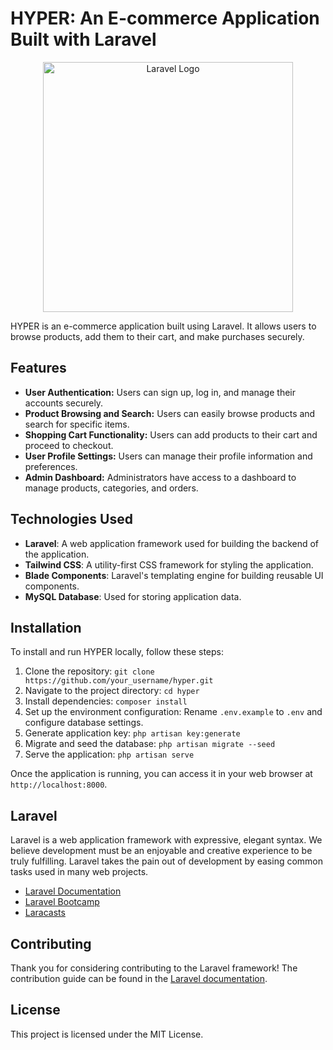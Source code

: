 # HYPER: An E-commerce Application Built with Laravel

<p align="center">
    <a href="https://laravel.com" target="_blank">
        <img src="https://raw.githubusercontent.com/laravel/art/master/logo-lockup/5%20SVG/2%20CMYK/1%20Full%20Color/laravel-logolockup-cmyk-red.svg" width="400" alt="Laravel Logo">
    </a>
</p>

HYPER is an e-commerce application built using Laravel. It allows users to browse products, add them to their cart, and make purchases securely.

## Features

- **User Authentication:** Users can sign up, log in, and manage their accounts securely.
- **Product Browsing and Search:** Users can easily browse products and search for specific items.
- **Shopping Cart Functionality:** Users can add products to their cart and proceed to checkout.
- **User Profile Settings:** Users can manage their profile information and preferences.
- **Admin Dashboard:** Administrators have access to a dashboard to manage products, categories, and orders.

## Technologies Used

- **Laravel**: A web application framework used for building the backend of the application.
- **Tailwind CSS**: A utility-first CSS framework for styling the application.
- **Blade Components**: Laravel's templating engine for building reusable UI components.
- **MySQL Database**: Used for storing application data.

## Installation

To install and run HYPER locally, follow these steps:

1. Clone the repository: `git clone https://github.com/your_username/hyper.git`
2. Navigate to the project directory: `cd hyper`
3. Install dependencies: `composer install`
4. Set up the environment configuration: Rename `.env.example` to `.env` and configure database settings.
5. Generate application key: `php artisan key:generate`
6. Migrate and seed the database: `php artisan migrate --seed`
7. Serve the application: `php artisan serve`

Once the application is running, you can access it in your web browser at `http://localhost:8000`.

## Laravel

Laravel is a web application framework with expressive, elegant syntax. We believe development must be an enjoyable and creative experience to be truly fulfilling. Laravel takes the pain out of development by easing common tasks used in many web projects.

- [Laravel Documentation](https://laravel.com/docs)
- [Laravel Bootcamp](https://bootcamp.laravel.com)
- [Laracasts](https://laracasts.com)

## Contributing

Thank you for considering contributing to the Laravel framework! The contribution guide can be found in the [Laravel documentation](https://laravel.com/docs/contributions).

## License

This project is licensed under the MIT License.
